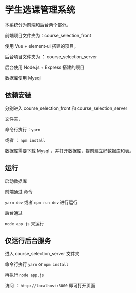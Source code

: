 # 学生选课管理系统

本系统分为前端和后台两个部分。

前端项目文件夹为：course_selection_front

使用 Vue + element-ui 搭建的项目。



后台项目文件夹为 ： course_selection_server

后台使用 Node.js + Express 搭建的项目

数据库使用 Mysql



## 依赖安装

分别进入 course_selection_front 和 course_selection_server

文件夹，

命令行执行：`yarn`

或者 ： `npm install`



数据库需要下载 Mysql ，并打开数据库，提前建立好数据库和表。



## 运行

启动数据库



前端通过 命令

`yarn dev` 或者 `npm run dev` 进行运行



后台通过

`node app.js` 来运行



## 仅运行后台服务

进入 course_selection_server 文件夹

命令行执行 `yarn` or `npm install`

再执行 `node app.js`

访问 ： `http://localhost:3000` 即可打开页面



